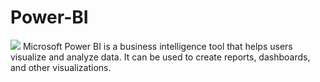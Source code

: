 # Power-BI
<IMG SRC = "https://www.meldium.com/wp-content/uploads/2019/11/power-BI.png">
Microsoft Power BI is a business intelligence tool that helps users visualize and analyze data. It can be used to create reports, dashboards, and other visualizations.
